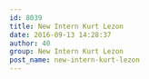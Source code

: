 ```yaml
---
id: 8039
title: New Intern Kurt Lezon
date: 2016-09-13 14:28:37
author: 40
group: New Intern Kurt Lezon
post_name: new-intern-kurt-lezon
---
```


